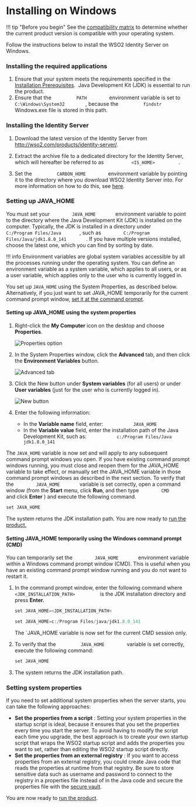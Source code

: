 # Installing on Windows

!!! tip "Before you begin"
    See the [compatibility matrix](../../setup/environment-compatibility)
    to determine whether the current product version is compatible with your operating system.     

Follow the instructions below to install the WSO2 Identity Server on
Windows.

### Installing the required applications

1.  Ensure that your system meets the requirements specified in the
    [Installation Prerequisites](../../setup/installation-prerequisites).  Java
    Development Kit (JDK) is essential to run the product.
2.  Ensure that the `          PATH         ` environment variable is
    set to `          C:\Windows\System32         `, because the
    `          findstr         ` Windows.exe file is stored in this
    path.

### Installing the Identity Server

1.  Download the latest version of the Identity Server from
    <http://wso2.com/products/identity-server/>.
2.  Extract the archive file to a dedicated directory for the Identity
    Server, which will hereafter be referred to as
    `           <IS_HOME>          `.

3.  Set the `          CARBON_HOME         ` environment variable by
    pointing it to the directory where you download WSO2 Identity Server
    into. For more information on how to do this, see
    [here](https://www.java.com/en/download/help/path.xml).

### Setting up JAVA_HOME

You must set your `         JAVA_HOME        ` environment variable to
point to the directory where the Java Development Kit (JDK) is installed
on the computer. Typically, the JDK is installed in a directory under
`         C:/Program Files/Java        `, such as
`         C:/Program Files/Java/jdk1.8.0_141        ` . If you have
multiple versions installed, choose the latest one, which you can find
by sorting by date.

!!! info 
    Environment variables are global system variables accessible by all the
    processes running under the operating system. You can define an
    environment variable as a system variable, which applies to all users,
    or as a user variable, which applies only to the user who is currently
    logged in.

You set up `JAVA_HOME` using the System Properties, as described below.
Alternatively, if you just want to set JAVA_HOME temporarily for the
current command prompt window, [set it at the command
prompt](#setting-java_home-temporarily-using-the-windows-command-prompt-(cmd)).

#### Setting up JAVA_HOME using the system properties

1.  Right-click the **My Computer** icon on the desktop and choose
    **Properties**.  

    ![Properties option](../../assets/img/setup/properties-option.png) 

2.  In the System Properties window, click the **Advanced** tab, and
    then click the **Environment Variables** button.  

    ![Advanced tab](../../assets/img/setup/advanced-tab.png) 

3.  Click the New button under **System variables** (for all users) or
    under **User variables** (just for the user who is currently logged
    in).  

    ![New button](../../assets/img/setup/new-button.png) 

4.  Enter the following information:  
    -   In the **Variable name** field, enter:
        `            JAVA_HOME           `
    -   In the **Variable value** field, enter the installation path of
        the Java Development Kit, such as:
        `            c:/Program Files/Java           `
        `            jdk1.8.0_141           `

The `JAVA_HOME` variable is now set and will apply to any subsequent
command prompt windows you open. If you have existing command prompt
windows running, you must close and reopen them for the JAVA_HOME
variable to take effect, or manually set the JAVA_HOME variable in
those command prompt windows as described in the next section. To verify
that the `         JAVA_HOME        ` variable is set correctly, open a
command window (from the **Start** menu, click **Run**, and then type
`         CMD        ` and click **Enter** ) and execute the following
command.

```java
set JAVA_HOME
```

The system returns the JDK installation path. You are now ready to [run
the product.](../../setup/running-the-product)

#### Setting JAVA_HOME temporarily using the Windows command prompt (CMD)

You can temporarily set the `         JAVA_HOME        ` environment
variable within a Windows command prompt window (CMD). This is useful
when you have an existing command prompt window running and you do not
want to restart it.

1.  In the command prompt window, enter the following command where
    `           <JDK_INSTALLATION_PATH>          ` is the JDK
    installation directory and press **Enter.**
    
    ```java tab="Format" 
    set JAVA_HOME=<JDK_INSTALLATION_PATH>
    ```

    ```java tab="Example"
    set JAVA_HOME=c:/Program Files/java/jdk1.8.0_141
    ```

    The `JAVA_HOME variable is now set for the current CMD session only.

2.  To verify that the `          JAVA_HOME         ` variable is set
    correctly, execute the following command:  

    ```java
    set JAVA_HOME
    ```

3.  The system returns the JDK installation path.

### Setting system properties

If you need to set additional system properties when the server starts,
you can take the following approaches:

-   **Set the properties from a script** : Setting your system
    properties in the startup script is ideal, because it ensures that
    you set the properties every time you start the server. To avoid
    having to modify the script each time you upgrade, the best approach
    is to create your own startup script that wraps the WSO2 startup
    script and adds the properties you want to set, rather than editing
    the WSO2 startup script directly.
-   **Set the properties from an external registry** : If you want to
    access properties from an external registry, you could create Java
    code that reads the properties at runtime from that registry. Be
    sure to store sensitive data such as username and password to
    connect to the registry in a properties file instead of in the Java
    code and secure the properties file with the [secure
    vault](../../administer/carbon-secure-vault-implementation).

You are now ready to [run the product](../../setup/running-the-product).
